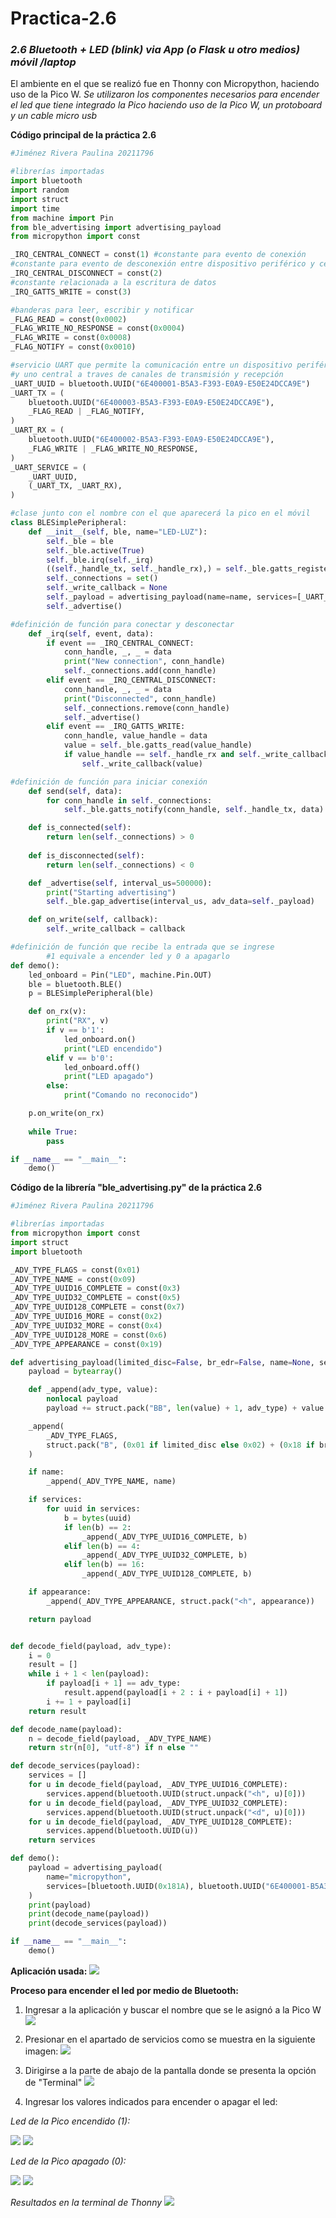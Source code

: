 # Practica-2.6

### *2.6 Bluetooth + LED (blink) via App (o Flask u otro medios)  móvil /laptop*

El ambiente en el que se realizó fue en Thonny con Micropython, haciendo uso de la Pico W.
_Se utilizaron los componentes necesarios para encender el led que tiene integrado la Pico_
_haciendo uso de la Pico W, un protoboard y un cable micro usb_

**Código principal de la práctica 2.6**
```python
#Jiménez Rivera Paulina 20211796

#librerías importadas
import bluetooth
import random
import struct
import time
from machine import Pin
from ble_advertising import advertising_payload
from micropython import const

_IRQ_CENTRAL_CONNECT = const(1) #constante para evento de conexión
#constante para evento de desconexión entre dispositivo periférico y central
_IRQ_CENTRAL_DISCONNECT = const(2)
#constante relacionada a la escritura de datos
_IRQ_GATTS_WRITE = const(3)

#banderas para leer, escribir y notificar
_FLAG_READ = const(0x0002)
_FLAG_WRITE_NO_RESPONSE = const(0x0004)
_FLAG_WRITE = const(0x0008)
_FLAG_NOTIFY = const(0x0010)

#servicio UART que permite la comunicación entre un dispositivo periférico
#y uno central a traves de canales de transmisión y recepción 
_UART_UUID = bluetooth.UUID("6E400001-B5A3-F393-E0A9-E50E24DCCA9E")
_UART_TX = (
    bluetooth.UUID("6E400003-B5A3-F393-E0A9-E50E24DCCA9E"),
    _FLAG_READ | _FLAG_NOTIFY,
)
_UART_RX = (
    bluetooth.UUID("6E400002-B5A3-F393-E0A9-E50E24DCCA9E"),
    _FLAG_WRITE | _FLAG_WRITE_NO_RESPONSE,
)
_UART_SERVICE = (
    _UART_UUID,
    (_UART_TX, _UART_RX),
)

#clase junto con el nombre con el que aparecerá la pico en el móvil
class BLESimplePeripheral:
    def __init__(self, ble, name="LED-LUZ"):
        self._ble = ble
        self._ble.active(True)
        self._ble.irq(self._irq)
        ((self._handle_tx, self._handle_rx),) = self._ble.gatts_register_services((_UART_SERVICE,))
        self._connections = set()
        self._write_callback = None
        self._payload = advertising_payload(name=name, services=[_UART_UUID])
        self._advertise()

#definición de función para conectar y desconectar
    def _irq(self, event, data):
        if event == _IRQ_CENTRAL_CONNECT:
            conn_handle, _, _ = data
            print("New connection", conn_handle)
            self._connections.add(conn_handle)
        elif event == _IRQ_CENTRAL_DISCONNECT:
            conn_handle, _, _ = data
            print("Disconnected", conn_handle)
            self._connections.remove(conn_handle)
            self._advertise()
        elif event == _IRQ_GATTS_WRITE:
            conn_handle, value_handle = data
            value = self._ble.gatts_read(value_handle)
            if value_handle == self._handle_rx and self._write_callback:
                self._write_callback(value)

#definición de función para iniciar conexión
    def send(self, data):
        for conn_handle in self._connections:
            self._ble.gatts_notify(conn_handle, self._handle_tx, data)

    def is_connected(self):
        return len(self._connections) > 0
    
    def is_disconnected(self):
        return len(self._connections) < 0 

    def _advertise(self, interval_us=500000):
        print("Starting advertising")
        self._ble.gap_advertise(interval_us, adv_data=self._payload)

    def on_write(self, callback):
        self._write_callback = callback

#definición de función que recibe la entrada que se ingrese
        #1 equivale a encender led y 0 a apagarlo
def demo():
    led_onboard = Pin("LED", machine.Pin.OUT)
    ble = bluetooth.BLE()
    p = BLESimplePeripheral(ble)

    def on_rx(v):
        print("RX", v)
        if v == b'1':
            led_onboard.on()
            print("LED encendido")
        elif v == b'0':
            led_onboard.off()
            print("LED apagado")
        else:
            print("Comando no reconocido")

    p.on_write(on_rx)
    
    while True:
        pass

if __name__ == "__main__":
    demo()
```

**Código de la librería "ble_advertising.py" de la práctica 2.6**
```python
#Jiménez Rivera Paulina 20211796

#librerías importadas
from micropython import const
import struct
import bluetooth

_ADV_TYPE_FLAGS = const(0x01)
_ADV_TYPE_NAME = const(0x09)
_ADV_TYPE_UUID16_COMPLETE = const(0x3)
_ADV_TYPE_UUID32_COMPLETE = const(0x5)
_ADV_TYPE_UUID128_COMPLETE = const(0x7)
_ADV_TYPE_UUID16_MORE = const(0x2)
_ADV_TYPE_UUID32_MORE = const(0x4)
_ADV_TYPE_UUID128_MORE = const(0x6)
_ADV_TYPE_APPEARANCE = const(0x19)

def advertising_payload(limited_disc=False, br_edr=False, name=None, services=None, appearance=0):
    payload = bytearray()

    def _append(adv_type, value):
        nonlocal payload
        payload += struct.pack("BB", len(value) + 1, adv_type) + value

    _append(
        _ADV_TYPE_FLAGS,
        struct.pack("B", (0x01 if limited_disc else 0x02) + (0x18 if br_edr else 0x04)),
    )

    if name:
        _append(_ADV_TYPE_NAME, name)

    if services:
        for uuid in services:
            b = bytes(uuid)
            if len(b) == 2:
                _append(_ADV_TYPE_UUID16_COMPLETE, b)
            elif len(b) == 4:
                _append(_ADV_TYPE_UUID32_COMPLETE, b)
            elif len(b) == 16:
                _append(_ADV_TYPE_UUID128_COMPLETE, b)

    if appearance:
        _append(_ADV_TYPE_APPEARANCE, struct.pack("<h", appearance))

    return payload


def decode_field(payload, adv_type):
    i = 0
    result = []
    while i + 1 < len(payload):
        if payload[i + 1] == adv_type:
            result.append(payload[i + 2 : i + payload[i] + 1])
        i += 1 + payload[i]
    return result

def decode_name(payload):
    n = decode_field(payload, _ADV_TYPE_NAME)
    return str(n[0], "utf-8") if n else ""

def decode_services(payload):
    services = []
    for u in decode_field(payload, _ADV_TYPE_UUID16_COMPLETE):
        services.append(bluetooth.UUID(struct.unpack("<h", u)[0]))
    for u in decode_field(payload, _ADV_TYPE_UUID32_COMPLETE):
        services.append(bluetooth.UUID(struct.unpack("<d", u)[0]))
    for u in decode_field(payload, _ADV_TYPE_UUID128_COMPLETE):
        services.append(bluetooth.UUID(u))
    return services

def demo():
    payload = advertising_payload(
        name="micropython",
        services=[bluetooth.UUID(0x181A), bluetooth.UUID("6E400001-B5A3-F393-E0A9-E50E24DCCA9E")],
    )
    print(payload)
    print(decode_name(payload))
    print(decode_services(payload))

if __name__ == "__main__":
    demo()
```

**Aplicación usada:**
![](c8.png)

**Proceso para encender el led por medio de Bluetooth:**
1. Ingresar a la aplicación y buscar el nombre que se le asignó a la Pico W
![](c1.png)

2. Presionar en el apartado de servicios como se muestra en la siguiente imagen:
![](c2.png)

3. Dirigirse a la parte de abajo de la pantalla donde se presenta la opción de "Terminal"
![](c3.png)

4. Ingresar los valores indicados para encender o apagar el led:

*Led de la Pico encendido (1):*

 ![](c4.png)
 ![](c5.png)

*Led de la Pico apagado (0):*

![](c6.png)
![](c7.png)

_Resultados en la terminal de Thonny_
![](fg.png)
